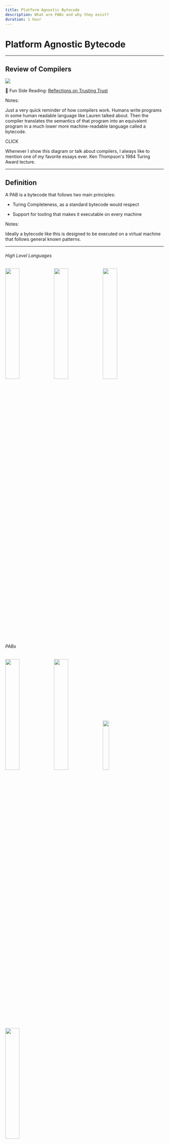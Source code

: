 ```yaml
---
title: Platform Agnostic Bytecode
description: What are PABs and why they exist?
duration: 1 hour
---
```


# Platform Agnostic Bytecode

---

## Review of Compilers

<img src="./img/compiling.png" />

🤯 Fun Side Reading: <!-- .element: class="fragment" data-fragment-index="1" -->
[Reflections on Trusting Trust](https://www.cs.cmu.edu/~rdriley/487/papers/Thompson_1984_ReflectionsonTrustingTrust.pdf) <!-- .element: class="fragment" data-fragment-index="1" -->

Notes:

Just a very quick reminder of how compilers work.
Humans write programs in some human readable language like Lauren talked about.
Then the compiler translates the semantics of that program into an equivalent program in a much lower more machine-readable language called a bytecode.

CLICK

Whenever I show this diagram or talk about compilers, I always like to mention one of my favorite essays ever.
Ken Thompson's 1984 Turing Award lecture.

---

## Definition

A PAB is a bytecode that follows two main principles:

- Turing Completeness, as a standard bytecode would respect

<!-- .element: class="fragment" data-fragment-index="1" -->

- Support for tooling that makes it executable on every machine

<!-- .element: class="fragment" data-fragment-index="2" -->

Notes:

Ideally a bytecode like this is designed to be executed on a virtual machine that follows general known patterns.

---

<pba-cols>
<pba-col left>

<pba-flex center>

###### High Level Languages

<img style="width: 30%" src="./img/rust_logo.png" />

<img style="width: 30%" src="./img/c_logo.png" />

<img style="width: 30%" src="./img/c++_logo.png" />

</pba-flex>
</pba-col>
<!-- .element: class="fragment" data-fragment-index="1" -->

<pba-col center>
<pba-flex center>

###### PABs

<img style="width: 30%" src="./img/jvm_logo.png" />
<img style="width: 30%" src="./img/wasm_logo.png" />
<img style="width: 20%" src="./img/eth_logo.png" />
<img style="width: 30%" src="./img/risc-v_logo.png" />

</pba-flex>
</pba-col>
<!-- .element: class="fragment" data-fragment-index="2" -->

<pba-col right>
<pba-flex center>

###### Architecture's bytecode

<img style="width: 30%" src="./img/intel_logo.png" />
<img style="width: 30%" src="./img/arm_logo.jpg" />
<img style="width: 30%" src="./img/risc-v_logo.png" />

</pba-flex>
</pba-col>
<!-- .element: class="fragment" data-fragment-index="3" -->

</pba-cols>

Notes:

From left to right you can see different levels of abstraction over the program that will ultimately be run on some machine.
Generally, from a high level language you need two compilation step if you want to pass through a PAB.

Other examples of PABs used right now:

- Inside the Linux Kernel -> eBPF
- Inside browsers -> Wasm
- Inside Blockchains -> Wasm
  - Full nodes
  - Light nodes (Wasm inside Wasm)
- LLVM Toolchain -> LLVM IR

---v

## Compiling in a PAB

<img src="./img/compiling_twice.png" />

Notes:

So when we are using a PAB, we need to compile twice.
This is, of course, the cost to using a PAB.
In this lesson we'll also explore the advantages.

---

#### What a PAB allows is:

<pba-flex center>

- Portability
  <!-- .element: class="fragment" data-fragment-index="1" -->
      - Avoid Hardware Centralization
  <!-- .element: class="fragment" data-fragment-index="3" -->
- Determinism
  <!-- .element: class="fragment" data-fragment-index="2" -->
      - Make consensus possible
  <!-- .element: class="fragment" data-fragment-index="4" -->

</pba-flex>

Notes:

The main goal of a PAB is to make the code **portable**, you should be able to compile it once and then share it around without caring about the architecture on which will be executed.
Of course in a decentralized network we want that different nodes, with different architectures came up to the same result if the input are the same, that's called **determinism**, if a PAB would not have determinism then reaching consensus is impossible.

---v

##### That's why PABs are so important

---

## Desireable Features

- Hardware Independence

<!-- .element: class="fragment" data-fragment-index="1" -->

- Efficiency

<!-- .element: class="fragment" data-fragment-index="2" -->

- Tool Simplicity

<!-- .element: class="fragment" data-fragment-index="3" -->

- Support as Compilation Target

<!-- .element: class="fragment" data-fragment-index="4" -->

- Sandboxing

<!-- .element: class="fragment" data-fragment-index="5" -->

Notes:

- Hardware Independence: It should not be tightly related to a specific architecture, otherwise the execution on different machine could be convoluted
- Efficiency: the execution of a PAB should be efficient, the problem for a PAB is that in the execution time is also considered the "translation" to the machine's bytecode or the interpretation
- Support as Compilation Target: The PAB should be possible to be compiled by as many as possible High Level languages
- Tool Simplicity: If the tools that makes the PAB executable are extremely complex then nobody will use it

---v

### Sandboxing?

An environment for running untrusted code without affecting the host.

<!-- .element: class="fragment" data-fragment-index="1" -->

<img style="height: 300px" src="./img/sandbox.jpg" />

A SmartContract is _Arbitrary Code_ that may be executed on other people's infrastructure, we don't want SmartContracts capable of destroying the nodes on which they are executed

<!-- .element: class="fragment" data-fragment-index="2" -->

Notes:

CLICK read definition

The term sandbox is an analogy to kids playing in a sandbox.
The parent puts the kid in the sandbox and tells them they can play in the sandbox and they are safe as long as they stay in.
Don't go in the woods and get bitten by a snake or in the road and get hit by a car.
Just stay in the sandbox.

Of course the analogy isn't perfect.
The children in the sandbox stay there because the parent asked them to.
They could leave anytime they wanted to.
For actual untrusted code, a better analogy would be a walled garden or a Jail

---v

### Sandboxing?

<img src="./img/jail.jpg" /> <!-- .element: class="fragment" data-fragment-index="1" -->

A sandboxed environment must be created by the executor of the PAB.

<!-- .element: class="fragment" data-fragment-index="2" -->

Notes:

Of course the security can be seen by various point of view and some examples are:

- Compilation takes too much time -> compiling bomb
- Access to the environment -> "buffer overflow" techniques

Those things can't be addressed by the PAB itself but they can give good guidelines and code design to make an 100% secure implementation of the executor possible.

---

## PAB's lifecycle example

<div class="r-stack">
<img style="width: 70%" src="./img/pab_path_1.svg" />
<img style="width: 70%" src="./img/pab_path_2.svg"/>
<!-- .element: class="fragment" data-fragment-index="1" -->
<img style="width: 70%" src="./img/pab_path_3.svg"/>
<!-- .element: class="fragment" data-fragment-index="2" -->
<img style="width: 70%" src="./img/pab_path_4.svg"/>
<!-- .element: class="fragment" data-fragment-index="3" -->
<img style="width: 70%" src="./img/pab_path_5.svg"/>
<!-- .element: class="fragment" data-fragment-index="4" -->
<img style="width: 70%" src="./img/pab_path_6.svg"/>
<!-- .element: class="fragment" data-fragment-index="5" -->
</div>

---

<!-- .slide: data-background-color="#4A2439" -->

<img rounded style="width: 300px" src="./img/question-mark.svg" />

---

<pba-cols>
<pba-col center>

# WebAssembly

<!-- .element: class="fragment" data-fragment-index="1" -->

</pba-col>
<pba-col center>

<img style="width: 70%" src="./img/wasm_logo.png" />

</pba-col>
</pba-cols>

---

## Wasm's key points

<pba-flex center>

- Hardware-independent
  <!-- .element: class="fragment" data-fragment-index="1" -->
  - Binary instruction format for a stack-based virtual machine
  <!-- .element: class="fragment" data-fragment-index="1" -->
- Supported as compilation target by many languages
  <!-- .element: class="fragment" data-fragment-index="2" -->
  - Rust, C, C++ and many others
  <!-- .element: class="fragment" data-fragment-index="2" -->
- Fast (with near-native performance)

<!-- .element: class="fragment" data-fragment-index="3" -->

- Safe (executed in a sandboxed environment)

<!-- .element: class="fragment" data-fragment-index="4" -->

- Open (programs can interoperate with their environment)

<!-- .element: class="fragment" data-fragment-index="5" -->

</pba-flex>

Notes:

Wasm seems to respect every rating points we defined before

---

## Stack-Based Virtual Machine Example

<pba-cols>
<pba-col center>

Adding two number in wasm text representation (.wat)

<!-- .element: class="fragment fade-out" data-fragment-index="1" -->

```wasm [1-12|5|6|8]
(module
  (import "console" "log" (func $log (param i32)))
  (func $main
    ;; load `10` and `3` onto the stack
    i32.const 10
    i32.const 3

    i32.add ;; add up both numbers
    call $log ;; log the result
  )
  (start $main)
)
```

<!-- .element: class="fragment" data-fragment-index="0" -->

</pba-col>
<pba-col center>

<div class="r-stack">
<img src="./img/stack_1.svg" style="width: 100%">
<!-- .element: class="fragment" data-fragment-index="1" -->
<img src="./img/stack_2.svg" style="width: 100%">
<!-- .element: class="fragment" data-fragment-index="2" -->
<img src="./img/stack_3.svg" style="width: 100%">
<!-- .element: class="fragment" data-fragment-index="3" -->
<img src="./img/stack_4.svg" style="width: 100%">
<!-- .element: class="fragment" data-fragment-index="4" -->
<img src="./img/stack_5.svg" style="width: 100%">
<!-- .element: class="fragment" data-fragment-index="5" -->
<img src="./img/stack_6.svg" style="width: 100%">
<!-- .element: class="fragment" data-fragment-index="6" -->
</div>

</pba-col>
</pba-cols>

Notes:

Wasm has also a text representation,
Wat has some features that allow for better readability:

- Stack push operations can be grouped to its consuming instruction.
- Labels can be applied to elements.
- Blocks can enclosed with parenthesis instead of explicit start/end instructions.

Instructions push results to the stack and use values on the stack as arguments, the compilation process generally translate this stack-based bytecode to register based, where registers are used to pass values to instructions as a primary mechanism.
The compilation will try to elide the wasm stack and work with only the architecture registers.

There is another type of stack used in wasm and that's called: shadow stack, resource to learn more: <https://hackmd.io/RNp7oBzKQmmaGvssJDHxrw>

---

## Wasm seems to be a perfect PAB, but

- How does communication with the environment work?

<!-- .element: class="fragment" data-fragment-index="1" -->

- How the memory is managed?

<!-- .element: class="fragment" data-fragment-index="2" -->

- How is it executed?

<!-- .element: class="fragment" data-fragment-index="4" -->

Notes:

Assuming all the things we said before wasm seems to be perfect but how those things really works?

---

## Communication with the Environment

Let's call **Embedder** the program that will take the wasm blob as input and execute it

<!-- .element: class="fragment" data-fragment-index="0" -->

- the wasm blob may expect parameters from the embedder
  - embedder -> wasm

<!-- .element: class="fragment" data-fragment-index="1" -->

- the embedder may act on a return value from the wasm
  - wasm -> embedder

<!-- .element: class="fragment" data-fragment-index="2" -->

---v

### Problem

**Wasm has no ambient access to the computing environment in which code is executed**

</br>

### Solution

<!-- .element: class="fragment" data-fragment-index="1" -->

<img src="./img/env_communication.svg" style="width: 70%">
<!-- .element: class="fragment" data-fragment-index="1" -->

Notes:

- Every interaction with the environment can be done only by a set of functions, called **Host Functions**, provided by the embedder and imported in wasm
- The embedder is able to call the functions defined in wasm blob, called **Runtime API**, and pass arguments through a shared memory

---

## Memory

In addition to the stack Wasm has also access to memory provided by the embedder, the **Linear Memory**.

<!-- .element: class="fragment" data-fragment-index="0" -->

</br>

- This area will be used also used as a frontier for data sharing
- To make everything secure the Embedder is doing incredibly convoluted things

<!-- .element: class="fragment" data-fragment-index="1" -->

Notes:

From Wasm the Linear Memory is byte addressable
Linear Memory can be manipulated using functions called 'store' and 'load'

The Rust compiler uses for dynamic/heap memory and to pass non primitives values to functions by emulating an additional stack within the linear memory, this emulated stack (the shadow stack) is what we would understand as stack in other architectures

---v

### Example

<div class="r-stack">
<img src="./img/linear_memory_1.svg" style ="width: 70%">
<!-- .element: class="fragment fade-out" data-fragment-index="1" -->
<img src="./img/linear_memory_2.svg" style ="width: 70%">
<!-- .element: class="fragment" data-fragment-index="1" -->
</div>

Notes:

Here's an example, wasm sees linear memory like a byte array and if it tries to access the second byte, it would use an index 1.
When it's time to execute it the embedder will see this access and translate the linear memory access at index 1 to a standard memory access to base_linear_memory + 1.

Buffer overflow? Wasm uses 32 bit, this makes impossible to have an offset bigger then 4GiB, this means that the embedder can leave those 4GiB free in its virtual memory to makes impossible to the wasm blob to access any environment information.
Even if the offset is only positive there are embedded that are defining as protected the 2GiB before the BLM so that if for some reason the wasm code trick the embedder to treat the offset as a signed number that would cause an Operating System error.

---

## How Wasm is executed

<pba-flex left>

There are multiple ways to execute wasm:

- Ahead Of Time Compilation
- Just in Time Compilation
- Single Pass Compilation
- Interpretation
- ...

<!-- .element: class="fragment" data-fragment-index="1" -->

</pba-flex >

Notes:

AOT: Compile all the code at the beginning, this allows to makes a lot of improvement to the final code efficiency
JIT: The code is compiled only when needed, examples are functions that are compiled only when called, this leave space only to partials improvements
SPC: This is a specific technique of compilation that is made in linear time, the compilation is done only passing once on the code
Interpretation: The wasm blob is treated as any other interpreted language and executed in a Virtual Machine

---v

### Wasmtime

- It is a stand alone wasm environment
- Wasmtime is built on the optimizing Cranelift code generator to quickly generate high-quality machine code either at runtime (JIT) or ahead-of-time (AOT)
- It executes the compiled wasm blob in sandboxed environment while keeping everything extremely secure

<!--TODO: graphics-->

Notes:

- wasmtime book: <https://docs.wasmtime.dev/>
- Used in substrate as embedder for the blockchain logic

Cranelift is a fast, secure, relatively simple and innovative compiler backend.
It takes an intermediate representation of a program generated by some frontend and compiles it to executable machine code

---v

#### Wasm lifecycle in Wasmtime

<div class="r-stack">
<img style="width: 70%" src="./img/wasmtime_exec_1.svg" />
<img style="width: 70%" src="./img/wasmtime_exec_2.svg"/>
<!-- .element: class="fragment" data-fragment-index="1" -->
<img style="width: 70%" src="./img/wasmtime_exec_3.svg"/>
<!-- .element: class="fragment" data-fragment-index="2" -->
<img style="width: 70%" src="./img/wasmtime_exec_4.svg"/>
<!-- .element: class="fragment" data-fragment-index="3" -->
</div>

---v

### Wasmi

- It is a wasm environment with support for embedded environment such as WebAssembly itself
- Focus on simple, correct and deterministic WebAssembly execution
- The technique of execution is interpretation but:
  - The wasm code is transpiled to WasmI IR, another stack-based bytecode
  - The WasmI IR is then interpreted by a Virtual Machine

<!--TODO: graphics-->

Notes:

proposal to switch from a stack based ir to registry based ir <https://github.com/paritytech/wasmi/issues/361>

paper explaining the efficiency of translating wasm to registry based code <https://www.intel.com/content/www/us/en/developer/articles/technical/webassembly-interpreter-design-wasm-micro-runtime.html> <!-- markdown-link-check-disable-line -->

Due to it's characteristics it is mainly used to execute SmartContracts on chain

---v

#### Wasm lifecycle in Wasmi

<div class="r-stack">
<img style="width: 70%" src="./img/wasmi_exec_1.svg" />
<img style="width: 70%" src="./img/wasmi_exec_2.svg"/>
<!-- .element: class="fragment" data-fragment-index="1" -->
<img style="width: 70%" src="./img/wasmi_exec_3.svg"/>
<!-- .element: class="fragment" data-fragment-index="2" -->
<img style="width: 70%" src="./img/wasmi_exec_4.svg"/>
<!-- .element: class="fragment" data-fragment-index="3" -->
</div>

<!-- Really nice slide but there's not enough knowledge about substrate

There are also light clients, where both Runtime and Client are implemented in wasm, so we have:

- A browser as embedder of the node's client
  - the node's client as embedder for the node's runtime
    - the node's runtime as embedder for the SmartContract

<img style="height: 30vh" src="./img/mind-blown-explosion.gif" />

We have a double recursion of a PAB that embed itself

-->

---

# Alternatives

---v

## EVM

- The **Ethereum Virtual Machine** executes a stack machine
  - Interesting: here the bytecode was create to be executed in a blockchain, so instructions are not hardware-dependent but there are instruction tightly related to Cryptography and others blockchain instructions

---v

## CosmWasm

- Wasm is always used but with different tools
- They use CosmWasm as Embedder and internally is used Wasmer, a Single Pass Compiler

---v

## Solana eBPF

- eBPF is used as PAB, but intrinsically eBPF has a lot of restrictions
- Solana forked the eBPF backend of LLVM to makes every program to be compiled in eBPF
- The Embedder is rBFP, a virtual machine for eBPF programs

Notes:

<https://forum.polkadot.network/t/ebpf-contracts-hackathon/1084>

---v

## RISC-V ?!

- RISC-V is a new instruction-set architecture
- main goals are:
  - real ISA suitable for direct native hardware implementation
  - avoids “over-architecting”

</br>

Being so simple and "Hardware-Independent" there are work in progress experiments to test if it is suitable to become the new polkadot smart contract language

Notes:

Discussion about using RISC-V as smart contract language: <https://forum.polkadot.network/t/exploring-alternatives-to-wasm-for-smart-contracts/2434>

RISC-V Instruction Set Manual, Unprivileged ISA: <https://github.com/riscv/riscv-isa-manual/releases/download/Ratified-IMAFDQC/riscv-spec-20191213.pdf>

---

## Activity: Compiling Rust to Wasm

- Let's make a simple Rust crate that compiles to Wasm!
- Clone the repo

---v

### Activity: Compiling Rust to Wasm

- A target triple consists of three strings separated by a hyphen, with a possible fourth string at the end preceded by a hyphen.
- The first is the **architecture**, the second is the **"vendor"**, the third is the **OS type**, and the optional fourth is environment type.

* `wasm32-unknown-emscripten`: Legacy, provides some kind of `std`-like environment
* `wasm32-unknown-unknown` ✓ WebAssembly: Can compile anywhere, can run anywhere, no `std`
* `wasm32-wasi` ✓ WebAssembly with WASI

---v

### Rust -> Wasm Details

```rust
#[no_mangle] // don't re-name symbols while linking
pub extern "C" fn add_one() { // use C-style ABI
  ...
}
```

and if a library:

```
[lib]
crate-type = ["cdylib"]
```

---v

### Activity: Compiling Rust to Wasm

```
rustup target add wasm32-unknown-unknown

cargo build --target wasm32-unknown-unknown --release

wasmtime ./target/wasm32-unknown-unknown/release/wasm-crate.wasm --invoke <func_name> <arg1> <arg2> ...
```

---v

## Additional Resources! 😋

> Check speaker notes (click "s" 😉)

Notes:

- More on PAB:

  - <https://github.com/gabriele-0201/IPABDN/blob/main/thesis/IPABDN.pdf>

- More on Rust target spec:

  - <https://rust-lang.github.io/rfcs/0131-target-specification.html>

- Lin Clark's awesome talks on WASI (not super relevant to our work though):

  - <https://www.youtube.com/watch?v=fh9WXPu0hw8>
  - <https://www.youtube.com/watch?v=HktWin_LPf4>

- `wasm-unknown` vs `wasm-wasi`:

  - <https://users.rust-lang.org/t/wasm32-unknown-unknown-vs-wasm32-wasi/78325/5>

- `extern "C"`:

  - <https://doc.rust-lang.org/std/keyword.extern.html>
  - <https://doc.rust-lang.org/book/ch19-01-unsafe-rust.html#using-extern-functions-to-call-external-code>

- Chapter 11 of this book is a great read: <https://nostarch.com/rust-rustaceans>
